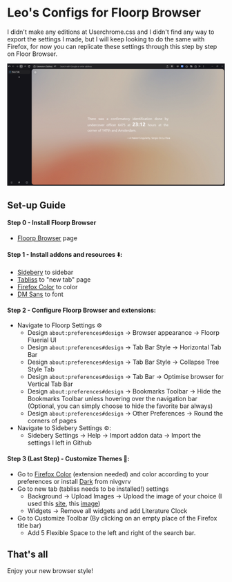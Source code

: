 # Leo's Configs for Floorp Browser
I didn't make any editions at Userchrome.css and I didn't find any way to export the settings I made, but I will keep looking to do the same with Firefox, for now you can replicate these settings through this step by step on Floor Browser.

![Browser](docs/assets/my_browser.png)
## Set-up Guide

#### Step 0 - Install Floorp Browser
- [Floorp Browser](https://floorp.app/en/download/) page

#### Step 1 - Install addons and resources ⬇️:
- [Sidebery](https://addons.mozilla.org/pt-BR/firefox/addon/sidebery/) to sidebar
- [Tabliss](https://addons.mozilla.org/pt-BR/firefox/addon/tabliss/) to "new tab" page
- [Firefox Color](https://addons.mozilla.org/en-US/firefox/addon/firefox-color/) to color
- [DM Sans](https://fonts.google.com/specimen/DM+Sans) to font

#### Step 2 - Configure Floorp Browser and extensions:
- Navigate to Floorp Settings ⚙️
  - Design `about:preferences#design` -> Browser appearance -> Floorp Fluerial UI
  - Design `about:preferences#design` -> Tab Bar Style -> Horizontal Tab Bar
  - Design `about:preferences#design` -> Tab Bar Style -> Collapse Tree Style Tab
  - Design `about:preferences#design` -> Tab Bar -> Optimise browser for Vertical Tab Bar
  - Design `about:preferences#design` -> Bookmarks Toolbar -> Hide the Bookmarks Toolbar unless hovering over the navigation bar (Optional, you can simply choose to hide the favorite bar always)
  - Design `about:preferences#design` -> Other Preferences -> Round the corners of pages
- Navigate to Sidebery Settings ⚙️:
  - Sidebery Settings -> Help -> Import addon data -> Import the settings I left in Github

#### Step 3 (Last Step) - Customize Themes 🎨:
- Go to [Firefox Color](https://color.firefox.com/?fromAddon=true) (extension needed) and color according to your preferences or install [Dark](https://addons.mozilla.org/pt-BR/firefox/addon/dark-nivgvrv/) from nivgvrv
- Go to new tab (tabliss needs to be installed!) settings
  - Background -> Upload Images -> Upload the image of your choice (I used this [site](https://www.sightunseen.com/2018/08/spanish-artist-ana-montiel-color-field-paintings-digital-art/), this [image](https://www.sightunseen.com/wordpress/wp-content/uploads/2018/08/Fields26-AllRealitiesCoExistingEverywhereForever.jpg))
  - Widgets -> Remove all widgets and add Literature Clock
- Go to Customize Toolbar (By clicking on an empty place of the Firefox title bar)
  - Add 5 Flexible Space to the left and right of the search bar.

## That's all
Enjoy your new browser style!
